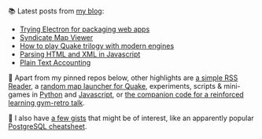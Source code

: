 
📚 Latest posts from <a href="https://blog.kartones.net/">my blog</a>:

<!--START_SECTION:blogposts-->
* [Trying Electron for packaging web apps](https:&#x2F;&#x2F;blog.kartones.net&#x2F;post&#x2F;trying-electron-for-packaging-web-apps&#x2F;)
* [Syndicate Map Viewer](https:&#x2F;&#x2F;blog.kartones.net&#x2F;post&#x2F;syndicate-map-viewer&#x2F;)
* [How to play Quake trilogy with modern engines](https:&#x2F;&#x2F;blog.kartones.net&#x2F;post&#x2F;quake-trilogy-modern-engines-how-to&#x2F;)
* [Parsing HTML and XML in Javascript](https:&#x2F;&#x2F;blog.kartones.net&#x2F;post&#x2F;javascript-html-xml-parsing&#x2F;)
* [Plain Text Accounting](https:&#x2F;&#x2F;blog.kartones.net&#x2F;post&#x2F;plain-text-accounting&#x2F;)
<!--END_SECTION:blogposts-->


📌 Apart from my pinned repos below, other highlights are [a simple RSS Reader](https://github.com/Kartones/pbrr), a [random map launcher for Quake](https://github.com/Kartones/quaddicted-random-map), experiments, scripts & mini-games in [Python](https://github.com/Kartones/python) and [Javascript](https://github.com/Kartones/JSAssorted), or [the companion code for a reinforced learning gym-retro talk](https://github.com/Kartones/mindcamp-x-gym-retro).

📝 I also have [a few gists](https://gist.github.com/Kartones?direction=desc&sort=updated) that might be of interest, like an apparently popular [PostgreSQL cheatsheet](https://gist.github.com/Kartones/dd3ff5ec5ea238d4c546).

